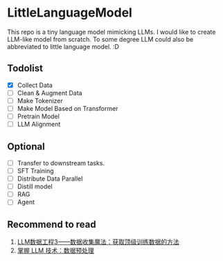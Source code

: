 # LittleLanguageModel

This repo is a tiny language model mimicking LLMs. I would like to create LLM-like model from scratch. To some degree LLM could also be abbreviated to little language model. :D

## Todolist

- [x] Collect Data
- [ ] Clean & Augment Data
- [ ] Make Tokenizer
- [ ] Make Model Based on Transformer
- [ ] Pretrain Model
- [ ] LLM Alignment

## Optional

- [ ] Transfer to downstream tasks.
- [ ] SFT Training
- [ ] Distribute Data Parallel
- [ ] Distill model
- [ ] RAG
- [ ] Agent

## Recommend to read

1. [LLM数据工程3——数据收集魔法：获取顶级训练数据的方法](https://huggingface.co/blog/JessyTsu1/data-collect-zh)
2. [掌握 LLM 技术：数据预处理](https://developer.nvidia.com/zh-cn/blog/mastering-llm-techniques-data-preprocessing/)
